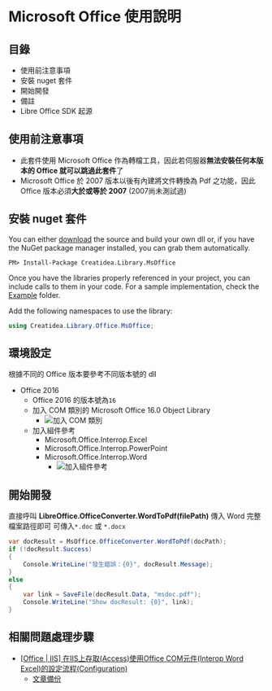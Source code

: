 # Microsoft Office 使用說明

## 目錄

- 使用前注意事項
- 安裝 nuget 套件
- 開始開發
- 備註
- Libre Office SDK 起源

## 使用前注意事項

- 此套件使用 Microsoft Office 作為轉檔工具，因此若伺服器**無法安裝任何本版本的 Office 就可以跳過此套件**了
- Microsoft Office 於 2007 版本以後有內建將文件轉換為 Pdf 之功能，因此 Office 版本必須**大於或等於 2007** (2007尚未測試過)

## 安裝 nuget 套件

You can either <a href="https://github.com/lettucebo/Creatidea.Library.Office.git">download</a> the source and build your own dll or, if you have the NuGet package manager installed, you can grab them automatically.

```
PM> Install-Package Creatidea.Library.MsOffice
```

Once you have the libraries properly referenced in your project, you can include calls to them in your code. 
For a sample implementation, check the [Example](https://github.com/lettucebo/Creatidea.Library.Office/tree/master/Creatidea.Library.Office.Example) folder.

Add the following namespaces to use the library:
```csharp
using Creatidea.Library.Office.MsOffice;
```

## 環境設定
根據不同的 Office 版本要參考不同版本號的 dll

- Office 2016
  - Office 2016 的版本號為`16` 
  - 加入 COM 類別的 Microsoft Office 16.0 Object Library
    - ![ 加入 COM 類別](http://i.imgur.com/A1fVGzK.png)
  - 加入組件參考
    - Microsoft.Office.Interrop.Excel
    - Microsoft.Office.Interrop.PowerPoint
    - Microsoft.Office.Interrop.Word
      - ![加入組件參考](http://i.imgur.com/r1MpXjY.png)

## 開始開發

直接呼叫 **LibreOffice.OfficeConverter.WordToPdf(filePath)** 傳入 Word 完整檔案路徑即可
可傳入`*.doc` 或 `*.docx`
```csharp
var docResult = MsOffice.OfficeConverter.WordToPdf(docPath);
if (!docResult.Success)
{
    Console.WriteLine("發生錯誤：{0}", docResult.Message);
}
else
{
    var link = SaveFile(docResult.Data, "msdoc.pdf");
    Console.WriteLine("Show docResult: {0}", link);
}
```

## 相關問題處理步驟

- [[Office | IIS] 在IIS上存取(Access)使用Office COM元件(Interop Word Excel)的設定流程(Configuration)](<https://dotblogs.com.tw/v6610688/2015/02/19/iis_office_access_word_excel_com_interop_api_configuration>)
  - [文章備份](<https://github.com/lettucebo/Creatidea.Library.Office/blob/master/Creatidea.Library.Office.Example/ReadMe/%E5%9C%A8IIS%E4%B8%8A%E5%AD%98%E5%8F%96(Access)%E4%BD%BF%E7%94%A8Office%20COM%E5%85%83%E4%BB%B6(Interop%20Word%20Excel)%E7%9A%84%E8%A8%AD%E5%AE%9A%E6%B5%81%E7%A8%8B(Configuration).docx>) 
